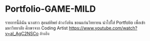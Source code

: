 # Portfolio-GAME-MILD
รายการนี้ดิฉัน นางสาว สุคนธ์ทิพย์ ด้วงวังหิน ขอนแก่นวิทยายน นำไปใส่ Portfolio เพื่อเข้ามหาวิทยาลัย
ศึกษาจาก Coding Artist 
https://www.youtube.com/watch?v=al_AgC2NSCo อ้างอิง

